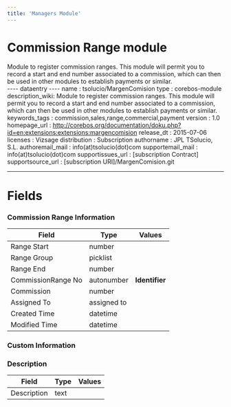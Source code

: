 ```yaml
---
title: 'Managers Module'
---
```


Commission Range module
=======================

Module to register commission ranges. This module will permit you to
record a start and end number associated to a commission, which can then
be used in other modules to establish payments or similar.  
---- dataentry ---- name : tsolucio/MargenComision type : corebos-module
description\_wiki: Module to register commission ranges. This module
will permit you to record a start and end number associated to a
commission, which can then be used in other modules to establish
payments or similar. keywords\_tags :
commission,sales,range,commercial,payment version : 1.0 homepage\_url :
<http://corebos.org/documentation/doku.php?id=en:extensions:extensions:margencomision>
release\_dt : 2015-07-06 licenses : Vizsage distribution : Subscription
authorname : JPL TSolucio, S.L. authoremail\_mail :
info(at)tsolucio(dot)com supportemail\_mail : info(at)tsolucio(dot)com
supportissues\_url : \[subscription Contract\] supportsource\_url :
\[subscription URI\]/MargenComision.git

------------------------------------------------------------------------

  

Fields
======

### Commission Range Information

<table>
<thead>
<tr class="header">
<th>Field</th>
<th>Type</th>
<th>Values</th>
</tr>
</thead>
<tbody>
<tr class="odd">
<td>Range Start</td>
<td>number</td>
<td></td>
</tr>
<tr class="even">
<td>Range Group</td>
<td>picklist</td>
<td></td>
</tr>
<tr class="odd">
<td>Range End</td>
<td>number</td>
<td></td>
</tr>
<tr class="even">
<td>CommissionRange No</td>
<td>autonumber</td>
<td><strong>Identifier</strong></td>
</tr>
<tr class="odd">
<td>Commission</td>
<td>number</td>
<td></td>
</tr>
<tr class="even">
<td>Assigned To</td>
<td>assigned to</td>
<td></td>
</tr>
<tr class="odd">
<td>Created Time</td>
<td>datetime</td>
<td></td>
</tr>
<tr class="even">
<td>Modified Time</td>
<td>datetime</td>
<td></td>
</tr>
</tbody>
</table>

### Custom Information

### Description

<table>
<thead>
<tr class="header">
<th>Field</th>
<th>Type</th>
<th>Values</th>
</tr>
</thead>
<tbody>
<tr class="odd">
<td>Description</td>
<td>text</td>
<td></td>
</tr>
</tbody>
</table>
